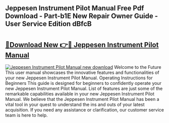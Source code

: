 ## Jeppesen Instrument Pilot Manual Free Pdf Download - Part-b1E New Repair Owner Guide - User Service Edition dBfcB

# <h2><a href="http://bc77898.oget.top/?id=Jeppesen+Instrument+Pilot+Manual">🔗Download New 👉🔴 Jeppesen Instrument Pilot Manual</a></h2>

[![Jeppesen Instrument Pilot Manual new download](https://i.imgur.com/5g1atiW.png)](http://bc77898.oget.top/?id=Jeppesen+Instrument+Pilot+Manual)
Welcome to the Future This user manual showcases the innovative features and functionalities of your new Jeppesen Instrument Pilot Manual. Operating Instructions for Beginners This guide is designed for beginners to confidently operate your new Jeppesen Instrument Pilot Manual. List of features are just some of the remarkable capabilities available in your new Jeppesen Instrument Pilot Manual. We believe that the Jeppesen Instrument Pilot Manual has been a vital tool in your quest to understand the ins and outs of your latest acquisition. If you need any assistance or clarification, our customer service team is here to help.
